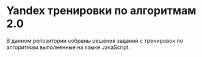 # Yandex тренировки по алгоритмам 2.0

В данном репозитории собраны решения заданий с тренировок по алгоритмам выполненные на языке JavaScript.
